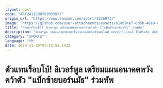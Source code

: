 ```yaml
---
layout: post
code: "ART2411200702M35977"
origin_url: "https://www.sanook.com/sport/1566972/"
image: "https://github.com/user-attachments/assets/61a69ce7-0d6b-48e9-a086-9a1c22a8ffd0"
title: "ตัวแทนร็อบโบ้! ลิเวอร์พูล เตรียมแผนอนาคตหวังคว้าตัว \"แบ็กซ้ายบอร์นมัธ\" ร่วมทัพ"
description: "ลิเวอร์พูล กำลังมองหานักเตะในตำแหน่งแบ็กซ้ายคนใหม่ หลังจากที่ แอนดี้ โรเบิร์ตสัน ฟอร์มตกอย่างหนัก ในขณะที่ คอสตาส ซิมิคาส มีข่าวเรื่องการย้ายทีม"
category: "SPORTS"
language: "th"
date: 2024-11-20T07:10:52.142Z
---
```


# ตัวแทนร็อบโบ้! ลิเวอร์พูล เตรียมแผนอนาคตหวังคว้าตัว "แบ็กซ้ายบอร์นมัธ" ร่วมทัพ